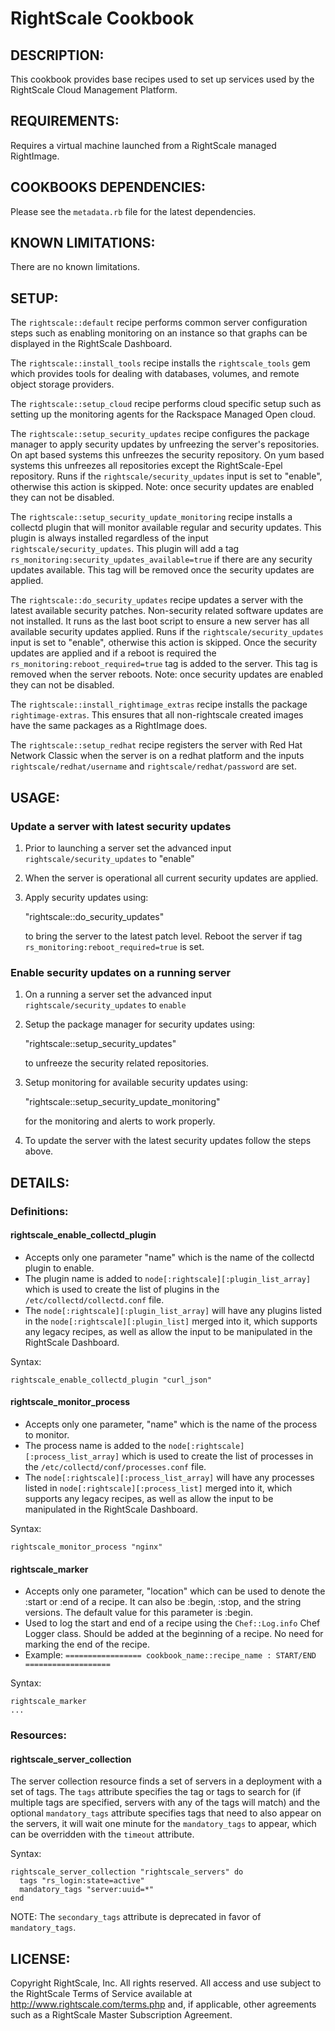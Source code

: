 # RightScale Cookbook

## DESCRIPTION:

This cookbook provides base recipes used to set up services used by the
RightScale Cloud Management Platform.

## REQUIREMENTS:

Requires a virtual machine launched from a RightScale managed RightImage.

## COOKBOOKS DEPENDENCIES:

Please see the `metadata.rb` file for the latest dependencies.

## KNOWN LIMITATIONS:

There are no known limitations.

## SETUP:

The `rightscale::default` recipe performs common server configuration
steps such as enabling monitoring on an instance so that graphs can be
displayed in the RightScale Dashboard.

The `rightscale::install_tools` recipe installs the
`rightscale_tools` gem which provides tools for dealing with databases,
volumes, and remote object storage providers.

The `rightscale::setup_cloud` recipe performs cloud specific setup such
as setting up the monitoring agents for the Rackspace Managed Open cloud.

The `rightscale::setup_security_updates` recipe configures
the package manager to apply security updates by unfreezing the
server's repositories. On apt based systems this unfreezes the security
repository. On yum based systems this unfreezes all repositories except
the RightScale-Epel repository. Runs if the `rightscale/security_updates`
input is set to "enable", otherwise this action is skipped. Note: once
security updates are enabled they can not be disabled.

The `rightscale::setup_security_update_monitoring` recipe installs a collectd
plugin that will monitor available regular and security updates. This plugin
is always installed regardless of the input `rightscale/security_updates`.
This plugin will add a tag `rs_monitoring:security_updates_available=true` if
there are any security updates available. This tag will be removed once the
security updates are applied.

The `rightscale::do_security_updates` recipe updates a server with
the latest available security patches. Non-security related software updates
are not installed. It runs as the last boot script to ensure a new
server has all available security updates applied. Runs if the
`rightscale/security_updates` input is set to "enable", otherwise
this action is skipped. Once the security updates are applied and if a reboot is
required the `rs_monitoring:reboot_required=true` tag is added to the server.
This tag is removed when the server reboots. Note: once security updates are
enabled they can not be disabled.

The `rightscale::install_rightimage_extras` recipe installs the package
`rightimage-extras`.  This ensures that all non-rightscale created images
have the same packages as a RightImage does.

The `rightscale::setup_redhat` recipe registers the server with Red Hat Network
Classic when the server is on a redhat platform and the inputs
`rightscale/redhat/username` and `rightscale/redhat/password` are set.

## USAGE:

### Update a server with latest security updates

1. Prior to launching a server set the advanced input
   `rightscale/security_updates` to "enable"
2. When the server is operational all current security updates are applied.
3. Apply security updates using:

    "rightscale::do_security_updates"

   to bring the server to the latest patch level. Reboot the server if tag
   `rs_monitoring:reboot_required=true` is set.

### Enable security updates on a running server

1. On a running a server set the advanced input `rightscale/security_updates`
   to `enable`
2. Setup the package manager for security updates using:

    "rightscale::setup_security_updates"

   to unfreeze the security related repositories.
3. Setup monitoring for available security updates using:

    "rightscale::setup_security_update_monitoring"

   for the monitoring and alerts to work properly.
4. To update the server with the latest security updates follow the steps above.

## DETAILS:

### Definitions:

#### rightscale_enable_collectd_plugin

* Accepts only one parameter "name" which is the name of the collectd plugin to
  enable.
* The plugin name is added to `node[:rightscale][:plugin_list_array]` which is
  used to create the list of plugins in the `/etc/collectd/collectd.conf` file.
* The `node[:rightscale][:plugin_list_array]` will have any plugins listed
  in the `node[:rightscale][:plugin_list]` merged into it, which
  supports any legacy recipes, as well as allow the input to be manipulated in
  the RightScale Dashboard.

Syntax:

    rightscale_enable_collectd_plugin "curl_json"

#### rightscale_monitor_process

* Accepts only one parameter, "name" which is the name of the process to
  monitor.
* The process name is added to the `node[:rightscale][:process_list_array]`
  which is used to create the list of processes in the
  `/etc/collectd/conf/processes.conf` file.
* The `node[:rightscale][:process_list_array]` will have any processes
  listed in `node[:rightscale][:process_list]` merged into it, which supports
  any legacy recipes, as well as allow the input to be manipulated in the
  RightScale Dashboard.

Syntax:

    rightscale_monitor_process "nginx"

#### rightscale_marker

* Accepts only one parameter, "location" which can be used to denote
  the :start or :end of a recipe. It can also be :begin, :stop, and
  the string versions. The default value for this parameter is :begin.
* Used to log the start and end of a recipe using the `Chef::Log.info` Chef
  Logger class.
  Should be added at the beginning of a recipe. No need for marking the end of
  the recipe.
* Example:
  `================= cookbook_name::recipe_name : START/END ===================`

Syntax:

    rightscale_marker
    ...

### Resources:

#### rightscale_server_collection

The server collection resource finds a set of servers in a deployment with a set
of tags. The `tags` attribute specifies the tag or tags to search for (if
multiple tags are specified, servers with any of the tags will match) and the
optional `mandatory_tags` attribute specifies tags that need to also
appear on the servers, it will wait one minute for the `mandatory_tags`
to appear, which can be overridden with the `timeout` attribute.

Syntax:

    rightscale_server_collection "rightscale_servers" do
      tags "rs_login:state=active"
      mandatory_tags "server:uuid=*"
    end

NOTE: The `secondary_tags` attribute is deprecated in favor of `mandatory_tags`.

## LICENSE:

Copyright RightScale, Inc. All rights reserved.
All access and use subject to the RightScale Terms of Service available at
http://www.rightscale.com/terms.php and, if applicable, other agreements
such as a RightScale Master Subscription Agreement.

